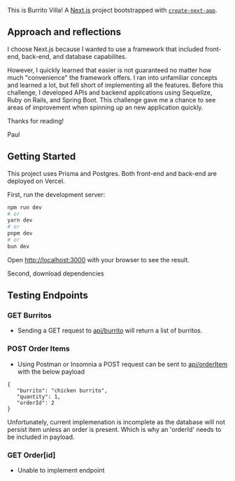 This is Burrito Villa! A [Next.js](https://nextjs.org/) project bootstrapped with [`create-next-app`](https://github.com/vercel/next.js/tree/canary/packages/create-next-app).

## Approach and reflections

I choose Next.js because I wanted to use a framework that included front-end, back-end, and database capabilites. 

However, I quickly learned that easier is not guaranteed no matter how much "convenience" the framework offers. I ran into unfamiliar concepts and learned a lot, but fell short of implementing all the features. Before this challenge, I developed APIs and backend applications using Sequelize, Ruby on Rails, and Spring Boot. This challenge gave me a chance to see areas of improvement when spinning up an new application quickly.

Thanks for reading! 

Paul

## Getting Started

This project uses Prisma and Postgres. Both front-end and back-end are deployed on Vercel.

First, run the development server:

```bash
npm run dev
# or
yarn dev
# or
pnpm dev
# or
bun dev
```
Open [http://localhost:3000](http://localhost:3000) with your browser to see the result.

Second, download dependencies

## Testing Endpoints

### GET Burritos
- Sending a GET request to [api/burrito](https://burrito-villa.vercel.app/api/burrito) will return a list of burritos. 

### POST Order Items
- Using Postman or Insomnia a POST request can be sent to [api/orderItem](https://burrito-villa.vercel.app/api/orderItem) with the below payload

 ```
{
	"burrito": "chicken burrito",
	"quantity": 1,
	"orderId": 2
}
 ``` 

 Unfortunately, current implemenation is incomplete as the database will not persist item unless an order is present. Which is why an 'orderId' needs to be included in payload.  

### GET Order[id]
- Unable to implement endpoint